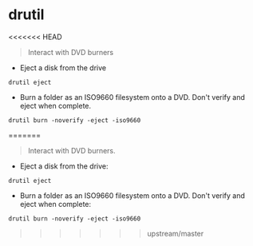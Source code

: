 # drutil

<<<<<<< HEAD
> Interact with DVD burners

- Eject a disk from the drive

`drutil eject`

- Burn a folder as an ISO9660 filesystem onto a DVD. Don't verify and eject when complete.

`drutil burn -noverify -eject -iso9660`

=======
> Interact with DVD burners.

- Eject a disk from the drive:

`drutil eject`

- Burn a folder as an ISO9660 filesystem onto a DVD. Don't verify and eject when complete:

`drutil burn -noverify -eject -iso9660`
>>>>>>> upstream/master
